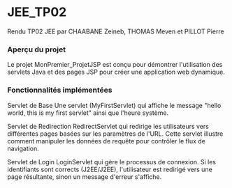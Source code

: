 # JEE_TP02
Rendu TP02 JEE par CHAABANE Zeineb, THOMAS Meven et PILLOT Pierre

### Aperçu du projet

Le projet MonPremier_ProjetJSP est conçu pour démontrer l'utilisation des servlets Java et des pages JSP pour créer une application web dynamique. 

### Fonctionnalités implémentées

Servlet de Base
Une servlet (MyFirstServlet) qui affiche le message "hello world, this is my first servlet" ainsi que l'heure système.

Servlet de Redirection
RedirectServlet qui redirige les utilisateurs vers différentes pages basées sur les paramètres de l'URL. Cette servlet illustre comment manipuler les données de requête pour contrôler le flux de navigation.

Servlet de Login
LoginServlet qui gère le processus de connexion. Si les identifiants sont corrects (J2EE/J2EE), l'utilisateur est redirigé vers une page résultante, sinon un message d'erreur s'affiche.
